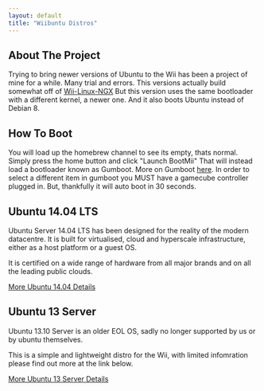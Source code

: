```yaml
---
layout: default
title: "Wiibuntu Distros"
---
```



## About The Project
Trying to bring newer versions of Ubuntu to the Wii has been a project of mine for a while. Many trial and errors.
This versions actually build somewhat off of [Wii-Linux-NGX](https://github.com/neagix/wii-linux-ngx)
But this version uses the same bootloader with a different kernel, a newer one. And it also boots Ubuntu instead of Debian 8.


## How To Boot
You will load up the homebrew channel to see its empty, thats normal. Simply press the home button and click "Launch BootMii"
That will instead load a bootloader known as Gumboot. More on Gumboot [here](https://neagix.github.io/gumboot/).
In order to select a different item in gumboot you MUST have a gamecube controller plugged in. But, thankfully it will auto boot in 30 seconds.


## Ubuntu 14.04 LTS

Ubuntu Server 14.04 LTS has been designed for the reality of the modern datacentre. It is built for virtualised, cloud and hyperscale infrastructure, either as a host platform or a guest OS. 

It is certified on a wide range of hardware from all major brands and on all the leading public clouds.

[More Ubuntu 14.04 Details](../Ubuntu/ubuntu14.html)


## Ubuntu 13 Server

Ubuntu 13.10 Server is an older EOL OS, sadly no longer supported by us or by ubuntu themselves.

This is a simple and lightweight distro for the Wii, with limited infomration please find out more at the link below.

[More Ubuntu 13 Server Details](../Ubuntu/ubuntu13.html)


